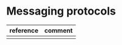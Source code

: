 # Messaging protocols

|reference| comment  |
|--|--|
|  |  |
 
<!--stackedit_data:
eyJoaXN0b3J5IjpbLTMzODAxNTY5Ml19
-->